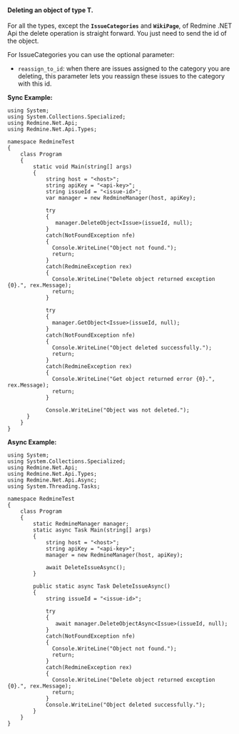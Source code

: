 #### Deleting an object of type T. ####

For all the types, except the **`IssueCategories`** and **`WikiPage`**, of Redmine .NET Api the delete operation is straight forward. You just need to send the id of the object.

For IssueCategories you can use the optional parameter:
  * `reassign_to_id`:  when there are issues assigned to the category you are deleting, this parameter lets you reassign these issues to the category with this id.


**Sync Example:**

```
using System;
using System.Collections.Specialized;
using Redmine.Net.Api;
using Redmine.Net.Api.Types;

namespace RedmineTest
{
    class Program
    {
        static void Main(string[] args)
        {
            string host = "<host>";
            string apiKey = "<api-key>";
            string issueId = "<issue-id>";
            var manager = new RedmineManager(host, apiKey);

            try
            {
               manager.DeleteObject<Issue>(issueId, null);
            }
            catch(NotFoundException nfe)
            {
              Console.WriteLine("Object not found.");
              return;
            }
            catch(RedmineException rex)
            {
              Console.WriteLine("Delete object returned exception {0}.", rex.Message);
              return;
            }

            try
            { 
              manager.GetObject<Issue>(issueId, null);
            }
            catch(NotFoundException nfe)
            {
              Console.WriteLine("Object deleted successfully.");
              return;
            }
            catch(RedmineException rex)
            {
              Console.WriteLine("Get object returned error {0}.", rex.Message);
              return;
            }

            Console.WriteLine("Object was not deleted.");
      }
    }
}
```

**Async Example:**

```
using System;
using System.Collections.Specialized;
using Redmine.Net.Api;
using Redmine.Net.Api.Types;
using Redmine.Net.Api.Async;
using System.Threading.Tasks;

namespace RedmineTest
{
    class Program
    {
        static RedmineManager manager;
        static async Task Main(string[] args)
        {
            string host = "<host>";
            string apiKey = "<api-key>";
            manager = new RedmineManager(host, apiKey);

            await DeleteIssueAsync();   
        }

        public static async Task DeleteIssueAsync()
        {
            string issueId = "<issue-id>";

            try
            {
               await manager.DeleteObjectAsync<Issue>(issueId, null);
            }
            catch(NotFoundException nfe)
            {
              Console.WriteLine("Object not found.");
              return;
            }
            catch(RedmineException rex)
            {
              Console.WriteLine("Delete object returned exception {0}.", rex.Message);
              return;
            }
            Console.WriteLine("Object deleted successfully.");
        }
    }
}
```